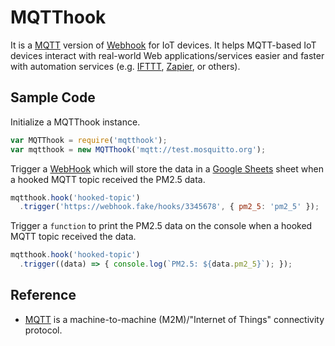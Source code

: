 # MQTThook
It is a [MQTT][mqtt] version of [Webhook][webhook] for IoT devices. It helps MQTT-based IoT devices interact with real-world Web applications/services easier and faster with automation services (e.g. [IFTTT][ifttt], [Zapier][zapier], or others).

## Sample Code
Initialize a MQTThook instance.
```js
var MQTThook = require('mqtthook');
var mqtthook = new MQTThook('mqtt://test.mosquitto.org');
```

Trigger a [WebHook][webhook] which will store the data in a [Google Sheets][google-sheets] sheet when a hooked MQTT topic received the PM2.5 data.
```js
mqtthook.hook('hooked-topic')
  .trigger('https://webhook.fake/hooks/3345678', { pm2_5: 'pm2_5' });
```

Trigger a `function` to print the PM2.5 data on the console when a hooked MQTT topic received the data.
```js
mqtthook.hook('hooked-topic')
  .trigger((data) => { console.log(`PM2.5: ${data.pm2_5}`); });
```

## Reference
- [MQTT][mqtt] is a machine-to-machine (M2M)/"Internet of Things" connectivity protocol.

[webhook]: https://en.wikipedia.org/wiki/Webhook
[mqtt]: http://mqtt.org
[ifttt]: https://ifttt.com
[zapier]: https://zapier.com
[google-sheets]: https://www.google.com/intl/en/sheets/about/
